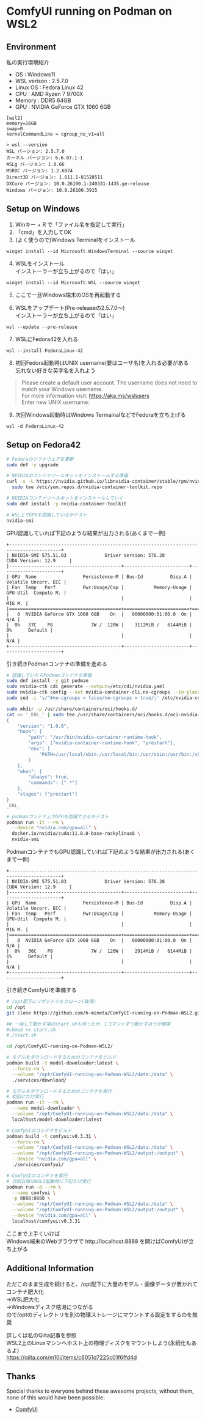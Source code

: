 # ComfyUI running on Podman on WSL2

## Environment
私の実行環境紹介
- OS : Windows11
- WSL verison : 2.5.7.0
- Linux OS : Fedora Linux 42
- CPU : AMD Ryzen 7 9700X
- Memory : DDR5 64GB
- GPU : NVIDIA GeForce GTX 1060 6GB

```.wslconfig
[wsl2]
memory=16GB
swap=0
kernelCommandLine = cgroup_no_v1=all
```

```
> wsl --version
WSL バージョン: 2.5.7.0
カーネル バージョン: 6.6.87.1-1
WSLg バージョン: 1.0.66
MSRDC バージョン: 1.2.6074
Direct3D バージョン: 1.611.1-81528511
DXCore バージョン: 10.0.26100.1-240331-1435.ge-release
Windows バージョン: 10.0.26100.3915
```

## Setup on Windows
1. Winキー + R で「ファイル名を指定して実行」
2. 「cmd」を入力してOK
3. (よく使うので)Windows Terminalをインストール
```
winget install --id Microsoft.WindowsTerminal --source winget
```

4. WSLをインストール  
インストーラーが立ち上がるので「はい」  
```
winget install --id Microsoft.WSL --source winget
```

5. ここで一旦Windows端末のOSを再起動する  

6. WSLをアップデート(Pre-releaseの2.5.7.0～)  
インストーラーが立ち上がるので「はい」  
```
wsl --update --pre-release
```

7. WSLにFedora42を入れる  
```
wsl --install FedoraLinux-42
```

8. 初回Fedora起動時はUNIX username(要はユーザ名)を入れる必要がある  
忘れない好きな英字名を入れよう
> Please create a default user account. The username does not need to match your Windows username.  
>For more information visit: https://aka.ms/wslusers  
>Enter new UNIX username: 

9. 次回Windows起動時はWindows TermainalなどでFedoraを立ち上げる
```
wsl -d FedoraLinux-42
```

## Setup on Fedora42


```bash
# Fedoraのソフトウェアを更新
sudo dnf -y upgrade

# NVIDIAのコンテナツールキットをインストールする準備
curl -s -L https://nvidia.github.io/libnvidia-container/stable/rpm/nvidia-container-toolkit.repo | \
  sudo tee /etc/yum.repos.d/nvidia-container-toolkit.repo

# NVIDIAコンテナツールキットをインストールしていく
sudo dnf install -y nvidia-container-toolkit

# WSL上でGPUを認識しているかテスト
nvidia-smi
```

GPU認識していれば下記のような結果が出力される(あくまで一例)
```
+-----------------------------------------------------------------------------------------+
| NVIDIA-SMI 575.51.03              Driver Version: 576.28         CUDA Version: 12.9     |
|-----------------------------------------+------------------------+----------------------+
| GPU  Name                 Persistence-M | Bus-Id          Disp.A | Volatile Uncorr. ECC |
| Fan  Temp   Perf          Pwr:Usage/Cap |           Memory-Usage | GPU-Util  Compute M. |
|                                         |                        |               MIG M. |
|=========================================+========================+======================|
|   0  NVIDIA GeForce GTX 1060 6GB    On  |   00000000:01:00.0  On |                  N/A |
|  0%   37C    P8              7W /  120W |    3112MiB /   6144MiB |      0%      Default |
|                                         |                        |                  N/A |
+-----------------------------------------+------------------------+----------------------+
```

引き続きPodmanコンテナの準備を進める
```bash
# 認識していたらPodmanコンテナの準備
sudo dnf install -y git podman
sudo nvidia-ctk cdi generate --output=/etc/cdi/nvidia.yaml
sudo nvidia-ctk config --set nvidia-container-cli.no-cgroups --in-place
sudo sed -i 's/^#no-cgroups = false/no-cgroups = true/;' /etc/nvidia-container-runtime/config.toml

sudo mkdir -p /usr/share/containers/oci/hooks.d/
cat << '_EOL_' | sudo tee /usr/share/containers/oci/hooks.d/oci-nvidia-hook.json > /dev/null
{
    "version": "1.0.0",
    "hook": {
        "path": "/usr/bin/nvidia-container-runtime-hook",
        "args": ["nvidia-container-runtime-hook", "prestart"],
        "env": [
            "PATH=/usr/local/sbin:/usr/local/bin:/usr/sbin:/usr/bin:/sbin:/bin"
        ]
    },
    "when": {
        "always": true,
        "commands": [".*"]
    },
    "stages": ["prestart"]
}
_EOL_

# podmanコンテナ上でGPUを認識できるかテスト
podman run -it --rm \
  --device "nvidia.com/gpu=all" \
  docker.io/nvidia/cuda:11.8.0-base-rockylinux8 \
  nvidia-smi
```

PodmanコンテナでもGPU認識していれば下記のような結果が出力される(あくまで一例)
```
+-----------------------------------------------------------------------------------------+
| NVIDIA-SMI 575.51.03              Driver Version: 576.28         CUDA Version: 12.9     |
|-----------------------------------------+------------------------+----------------------+
| GPU  Name                 Persistence-M | Bus-Id          Disp.A | Volatile Uncorr. ECC |
| Fan  Temp   Perf          Pwr:Usage/Cap |           Memory-Usage | GPU-Util  Compute M. |
|                                         |                        |               MIG M. |
|=========================================+========================+======================|
|   0  NVIDIA GeForce GTX 1060 6GB    On  |   00000000:01:00.0  On |                  N/A |
|  0%   36C    P8              7W /  120W |    2914MiB /   6144MiB |      1%      Default |
|                                         |                        |                  N/A |
+-----------------------------------------+------------------------+----------------------+
```

引き続きComfyUIを準備する
```bash
# /opt配下にリポジトリをクローン(取得)
cd /opt
git clone https://github.com/h-mineta/ComfyUI-running-on-Podman-WSL2.git

## 一括して動かす用のstart.shも作ったが、1コマンドずつ動かすほうが確実
#chmod +x start.sh
#./start.sh

cd /opt/ComfyUI-running-on-Podman-WSL2/

# モデルをダウンロードするためのコンテナをビルド
podman build -t model-downloader:latest \
  --force-rm \
  --volume "/opt/ComfyUI-running-on-Podman-WSL2/data:/data" \
  ./services/download/

# モデルをダウンロードするためのコンテナを実行
# 初回にだけ実行
podman run -it --rm \
  --name model-downloader \
  --volume "/opt/ComfyUI-running-on-Podman-WSL2/data:/data" \
  localhost/model-downloader:latest

# ComfyUIのコンテナをビルド
podman build -t comfyui:v0.3.31 \
  --force-rm \
  --volume "/opt/ComfyUI-running-on-Podman-WSL2/data:/data" \
  --volume "/opt/ComfyUI-running-on-Podman-WSL2/output:/output" \
  --device "nvidia.com/gpu=all" \
  ./services/comfyui/

# ComfyUIのコンテナを実行
# 次回以降はWSL2起動時に下記だけ実行
podman run -d --rm \
  --name comfyui \
  -p 8888:8888 \
  --volume "/opt/ComfyUI-running-on-Podman-WSL2/data:/data" \
  --volume "/opt/ComfyUI-running-on-Podman-WSL2/output:/output" \
  --device "nvidia.com/gpu=all" \
  localhost/comfyui:v0.3.31
```

ここまで上手くいけば  
Windows端末のWebブラウザで http://localhost:8888 を開けばComfyUIが立ち上がる

## Additional Information
ただこのまま生成を続けると、/opt配下に大量のモデル・画像データが置かれてコンテナ肥大化  
→WSL肥大化  
→Windowsディスク枯渇につながる  
ので/optのディレクトリを別の物理ストレージにマウントする設定をするのを推奨

詳しくは私のQiita記事を参照  
WSL2上のLinuxマシンへホスト上の物理ディスクをマウントしよう(永続化もあるよ)  
https://qiita.com/m10i/items/c6051d7225c01f6ffd4d

## Thanks

Special thanks to everyone behind these awesome projects, without them, none of this would have been possible:

- [ComfyUI](https://github.com/comfyanonymous/ComfyUI)
